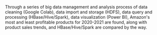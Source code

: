 Through a series of big data management and analysis process of data cleaning (Google Colab), data import and storage (HDFS), data query and processing (HBase/Hive/Spark), data visualization (Power BI), Amazon's most and least profitable products for 2020-2021 are found, along with product sales trends, and HBase/Hive/Spark are compared by the way.
